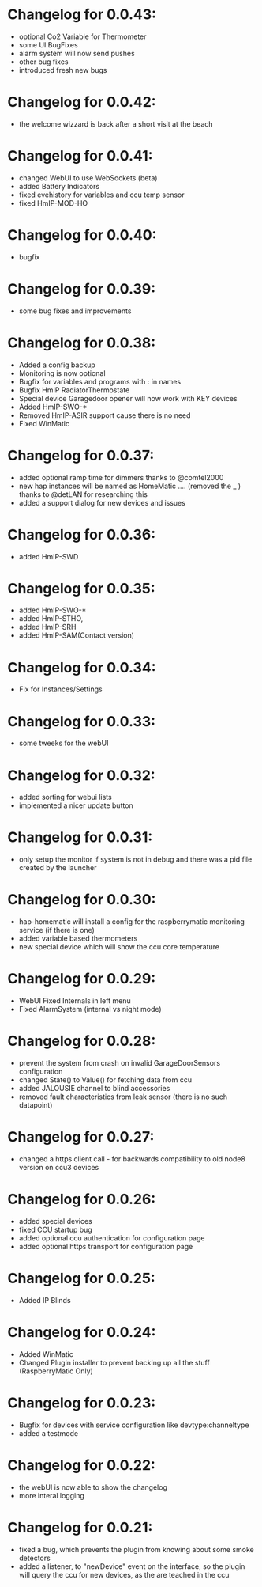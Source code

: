 Changelog for 0.0.43:
=====================

* optional Co2 Variable for Thermometer
* some UI BugFixes
* alarm system will now send pushes
* other bug fixes
* introduced fresh new bugs

Changelog for 0.0.42:
=====================

* the welcome wizzard is back after a short visit at the beach 

Changelog for 0.0.41:
=====================

* changed WebUI to use WebSockets (beta)
* added Battery Indicators
* fixed evehistory for variables and ccu temp sensor
* fixed HmIP-MOD-HO

Changelog for 0.0.40:
=====================

* bugfix

Changelog for 0.0.39:
=====================

* some bug fixes and improvements 

Changelog for 0.0.38:
=====================

* Added a config backup
* Monitoring is now optional
* Bugfix for variables and programs with : in names
* Bugfix HmIP RadiatorThermostate
* Special device Garagedoor opener will now work with KEY devices
* Added HmIP-SWO-*
* Removed HmIP-ASIR support cause there is no need
* Fixed WinMatic


Changelog for 0.0.37:
=====================

* added optional ramp time for dimmers thanks to @comtel2000
* new hap instances will be named as HomeMatic .... (removed the _ ) thanks to @detLAN for researching this
* added a support dialog for new devices and issues


Changelog for 0.0.36:
=====================

* added HmIP-SWD

Changelog for 0.0.35:
=====================

* added HmIP-SWO-*
* added HmIP-STHO, 
* added HmIP-SRH
* added HmIP-SAM(Contact version)

Changelog for 0.0.34:
=====================

* Fix for Instances/Settings

Changelog for 0.0.33:
=====================

* some tweeks for the webUI

Changelog for 0.0.32:
=====================

* added sorting for webui lists
* implemented a nicer update button

Changelog for 0.0.31:
=====================

* only setup the monitor if system is not in debug and there was a pid file created by the launcher

Changelog for 0.0.30:
=====================

* hap-homematic will install a config for the raspberrymatic monitoring service (if there is one)
* added variable based thermometers
* new special device which will show the ccu core temperature

Changelog for 0.0.29:
=====================

* WebUI Fixed Internals in left menu
* Fixed AlarmSystem (internal vs night mode)

Changelog for 0.0.28:
=====================

* prevent the system from crash on invalid GarageDoorSensors configuration
* changed State() to Value() for fetching data from ccu
* added JALOUSIE channel to blind accessories
* removed fault characteristics from leak sensor (there is no such datapoint)

Changelog for 0.0.27:
=====================

* changed a https client call - for backwards compatibility to old node8 version on ccu3 devices

Changelog for 0.0.26:
=====================

* added special devices
* fixed CCU startup bug
* added optional ccu authentication for configuration page
* added optional https transport for configuration page

Changelog for 0.0.25:
=====================

* Added IP Blinds

Changelog for 0.0.24:
=====================

* Added WinMatic
* Changed Plugin installer to prevent backing up all the stuff (RaspberryMatic Only)

Changelog for 0.0.23:
=====================

* Bugfix for devices with service configuration like devtype:channeltype
* added a testmode

Changelog for 0.0.22:
=====================

* the webUI is now able to show the changelog
* more interal logging


Changelog for 0.0.21:
=====================

* fixed a bug, which prevents the plugin from knowing about some smoke detectors
* added a listener, to "newDevice" event on the interface, so the plugin will query the ccu for new devices, as the are teached in the ccu
